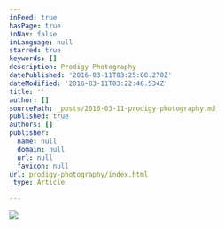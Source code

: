 ```yaml
---
inFeed: true
hasPage: true
inNav: false
inLanguage: null
starred: true
keywords: []
description: Prodigy Photography
datePublished: '2016-03-11T03:25:08.270Z'
dateModified: '2016-03-11T03:22:46.534Z'
title: ''
author: []
sourcePath: _posts/2016-03-11-prodigy-photography.md
published: true
authors: []
publisher:
  name: null
  domain: null
  url: null
  favicon: null
url: prodigy-photography/index.html
_type: Article

---
```

![](https://s3-us-west-2.amazonaws.com/the-grid-img/p/80d31658104d85e4fd15a74264d616c32d98f27b.jpg)